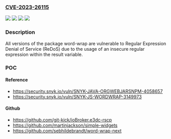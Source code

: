### [CVE-2023-26115](https://cve.mitre.org/cgi-bin/cvename.cgi?name=CVE-2023-26115)
![](https://img.shields.io/static/v1?label=Product&message=org.webjars.npm%3Aword-wrap&color=blue)
![](https://img.shields.io/static/v1?label=Product&message=word-wrap&color=blue)
![](https://img.shields.io/static/v1?label=Version&message=0%3C%20*%20&color=brighgreen)
![](https://img.shields.io/static/v1?label=Vulnerability&message=Regular%20Expression%20Denial%20of%20Service%20(ReDoS)&color=brighgreen)

### Description

All versions of the package word-wrap are vulnerable to Regular Expression Denial of Service (ReDoS) due to the usage of an insecure regular expression within the result variable.

### POC

#### Reference
- https://security.snyk.io/vuln/SNYK-JAVA-ORGWEBJARSNPM-4058657
- https://security.snyk.io/vuln/SNYK-JS-WORDWRAP-3149973

#### Github
- https://github.com/git-kick/ioBroker.e3dc-rscp
- https://github.com/martinjackson/simple-widgets
- https://github.com/sebhildebrandt/word-wrap-next

